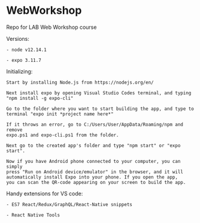 # WebWorkshop
Repo for LAB Web Workshop course

Versions:
    
    - node v12.14.1
    
    - expo 3.11.7

Initializing:
    
    Start by installing Node.js from https://nodejs.org/en/
    
    Next install expo by opening Visual Studio Codes terminal, and typing 
    "npm install -g expo-cli"
    
    Go to the folder where you want to start building the app, and type to 
    terminal "expo init *project name here*"
    
    If it throws an error, go to C:/Users/User/AppData/Roaming/npm and remove 
    expo.ps1 and expo-cli.ps1 from the folder.
    
    Next go to the created app's folder and type "npm start" or "expo start".
    
    Now if you have Android phone connected to your computer, you can simply 
    press "Run on Android device/emulator" in the browser, and it will 
    automatically install Expo into your phone. If you open the app, 
    you can scan the QR-code appearing on your screen to build the app.

Handy extensions for VS code:
    
    - ES7 React/Redux/GraphQL/React-Native snippets
    
    - React Native Tools
